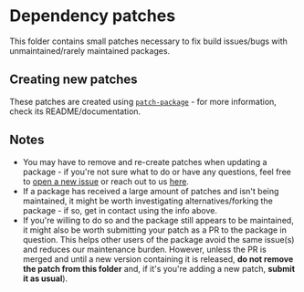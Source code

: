 # Dependency patches

This folder contains small patches necessary to fix build issues/bugs with unmaintained/rarely maintained packages.

## Creating new patches

These patches are created using [`patch-package`](https://www.npmjs.com/package/patch-package) - for more information, check its README/documentation.

## Notes

- You may have to remove and re-create patches when updating a package - if you're not sure what to do or have any questions, feel free to [open a new issue](https://github.com/revoltchat/rvmob/issues/new/choose) or reach out to us [here](https://rvlt.gg/rvmob).
- If a package has received a large amount of patches and isn't being maintained, it might be worth investigating alternatives/forking the package - if so, get in contact using the info above.
- If you're willing to do so and the package still appears to be maintained, it might also be worth submitting your patch as a PR to the package in question. This helps other users of the package avoid the same issue(s) and reduces our maintenance burden. However, unless the PR is merged and until a new version containing it is released, **do not remove the patch from this folder** and, if it's you're adding a new patch, **submit it as usual**).
